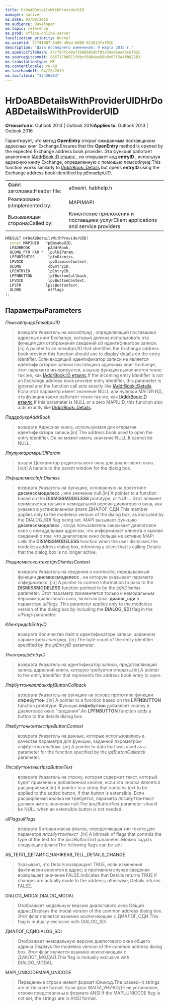 ```yaml
---
title: HrDoABDetailsWithProviderUID
manager: soliver
ms.date: 03/09/2015
ms.audience: Developer
ms.topic: reference
ms.prod: office-online-server
localization_priority: Normal
ms.assetid: 27741887-8405-49ed-b080-613613faf91b
description: 'Дата последнего изменения: 9 марта 2015 г.'
ms.openlocfilehash: 47cf87fce0af3b866018bf03a34a05ea42cef82c
ms.sourcegitcommit: 8657170d071f9bcf680aba50b9c07f2a4fb82283
ms.translationtype: MT
ms.contentlocale: ru-RU
ms.lasthandoff: 04/28/2019
ms.locfileid: "33426683"
---
```

# <a name="hrdoabdetailswithprovideruid"></a><span data-ttu-id="063a9-103">HrDoABDetailsWithProviderUID</span><span class="sxs-lookup"><span data-stu-id="063a9-103">HrDoABDetailsWithProviderUID</span></span>

  
  
<span data-ttu-id="063a9-104">**Относится к**: Outlook 2013 | Outlook 2016</span><span class="sxs-lookup"><span data-stu-id="063a9-104">**Applies to**: Outlook 2013 | Outlook 2016</span></span> 
  
<span data-ttu-id="063a9-105">Гарантирует, что метод **OpenEntry** открыт ожидаемым поставщиком адресных книг Exchange.</span><span class="sxs-lookup"><span data-stu-id="063a9-105">Ensures that the **OpenEntry** method is opened by the expected Exchange address book provider.</span></span> <span data-ttu-id="063a9-106">Эта функция работает аналогично [IAddrBook::D етаилс](iaddrbook-details.md) , но открывает код **entryID** , используя адресную книгу Exchange, определенную с помощью _пемсабпуид_.</span><span class="sxs-lookup"><span data-stu-id="063a9-106">This function works similarly to [IAddrBook::Details](iaddrbook-details.md) but opens **entryID** using the Exchange address book identified by  _pEmsabpUID_.</span></span>
  
|||
|:-----|:-----|
|<span data-ttu-id="063a9-107">Файл заголовка:</span><span class="sxs-lookup"><span data-stu-id="063a9-107">Header file:</span></span>  <br/> |<span data-ttu-id="063a9-108">абхелп. h</span><span class="sxs-lookup"><span data-stu-id="063a9-108">abhelp.h</span></span>  <br/> |
|<span data-ttu-id="063a9-109">Реализовано в:</span><span class="sxs-lookup"><span data-stu-id="063a9-109">Implemented by:</span></span>  <br/> |<span data-ttu-id="063a9-110">MAPI</span><span class="sxs-lookup"><span data-stu-id="063a9-110">MAPI</span></span>  <br/> |
|<span data-ttu-id="063a9-111">Вызывающая сторона:</span><span class="sxs-lookup"><span data-stu-id="063a9-111">Called by:</span></span>  <br/> |<span data-ttu-id="063a9-112">Клиентские приложения и поставщики услуг</span><span class="sxs-lookup"><span data-stu-id="063a9-112">Client applications and service providers</span></span>  <br/> |
   
```cpp
HRESULT HrDoABDetailsWithProviderUID(
  const MAPIUID   *pEmsabpUID,
  LPADRBOOK        pAddrBook,
  ULONG_PTR FAR *  lpulUIParam,
  LPFNDISMISS      lpfnDismiss,
  LPVOID           lpvDismissContext,
  ULONG            cbEntryID,
  LPENTRYID        lpEntryID,
  LPFNBUTTON       lpfButtonCallback,
  LPVOID           lpvButtonContext,
  LPSTR           lpszButtonText,
  ULONG            ulFlags
);
```

## <a name="parameters"></a><span data-ttu-id="063a9-113">Параметры</span><span class="sxs-lookup"><span data-stu-id="063a9-113">Parameters</span></span>

 <span data-ttu-id="063a9-114">_Пемсабпуид_</span><span class="sxs-lookup"><span data-stu-id="063a9-114">_pEmsabpUID_</span></span>
  
> <span data-ttu-id="063a9-115">возврата Указатель на _емсабпуид_ , определяющий поставщика адресных книг Exchange, который должна использовать эта функция для отображения сведений об идентификаторе записи.</span><span class="sxs-lookup"><span data-stu-id="063a9-115">[in] A pointer to an  _emsabpUID_ that identifies the Exchange address book provider this function should use to display details on the entry identifier.</span></span> <span data-ttu-id="063a9-116">Если входящий идентификатор записи не является идентификатором записи поставщика адресных книг Exchange, этот параметр игнорируется, а вызов функции выполняется точно так же, как [IAddrBook::D етаилс](iaddrbook-details.md).</span><span class="sxs-lookup"><span data-stu-id="063a9-116">If the incoming entry identifier is not an Exchange address book provider entry identifier, this parameter is ignored and the function call acts exactly like [IAddrBook::Details](iaddrbook-details.md).</span></span> <span data-ttu-id="063a9-117">Если этот параметр имеет значение NULL или нулевой МАПИУИД, эта функция также работает точно так же, как [IAddrBook::D етаилс](iaddrbook-details.md).</span><span class="sxs-lookup"><span data-stu-id="063a9-117">If this parameter is NULL or a zero MAPIUID, this function also acts exactly like [IAddrBook::Details](iaddrbook-details.md).</span></span>
    
 <span data-ttu-id="063a9-118">_Паддрбук_</span><span class="sxs-lookup"><span data-stu-id="063a9-118">_pAddrBook_</span></span>
  
> <span data-ttu-id="063a9-119">возврата Адресная книга, используемая для открытия идентификатора записи.</span><span class="sxs-lookup"><span data-stu-id="063a9-119">[in] The address book used to open the entry identifier.</span></span> <span data-ttu-id="063a9-120">Он не может иметь значение NULL.</span><span class="sxs-lookup"><span data-stu-id="063a9-120">It cannot be NULL.</span></span>
    
 <span data-ttu-id="063a9-121">_Лпулуипарам_</span><span class="sxs-lookup"><span data-stu-id="063a9-121">_lpulUIParam_</span></span>
  
> <span data-ttu-id="063a9-122">вышли Дескриптор родительского окна для диалогового окна.</span><span class="sxs-lookup"><span data-stu-id="063a9-122">[out] A handle to the parent window for the dialog box.</span></span>
    
 <span data-ttu-id="063a9-123">_Лпфндисмисс_</span><span class="sxs-lookup"><span data-stu-id="063a9-123">_lpfnDismiss_</span></span>
  
> <span data-ttu-id="063a9-124">возврата Указатель на функцию, основанную на прототипе **дисмиссмоделесс** , или значение null.</span><span class="sxs-lookup"><span data-stu-id="063a9-124">[in] A pointer to a function based on the **DISMISSMODELESS** prototype, or NULL.</span></span> <span data-ttu-id="063a9-125">Этот элемент применяется только к немодальной версии диалогового окна, как указано в установленном флаге ДИАЛОГ_СДИ.</span><span class="sxs-lookup"><span data-stu-id="063a9-125">This member applies only to the modeless version of the dialog box, as indicated by the DIALOG_SDI flag being set.</span></span> <span data-ttu-id="063a9-126">MAPI вызывает функцию **дисмиссмоделесс** , когда пользователь закрывает диалоговое окно с немодальным адресом, что информирует клиента о вызове сведений о том, что диалоговое окно больше не активно.</span><span class="sxs-lookup"><span data-stu-id="063a9-126">MAPI calls the **DISMISSMODELESS** function when the user dismisses the modeless address dialog box, informing a client that is calling Details that the dialog box is no longer active.</span></span> 
    
 <span data-ttu-id="063a9-127">_Лпвдисмиссконтекст_</span><span class="sxs-lookup"><span data-stu-id="063a9-127">_lpvDismissContext_</span></span>
  
> <span data-ttu-id="063a9-128">возврата Указатель на сведения о контексте, передаваемый функции **дисмиссмоделесс** , на которую указывает параметр _лпфндисмисс_ .</span><span class="sxs-lookup"><span data-stu-id="063a9-128">[in] A pointer to context information to pass to the **DISMISSMODELESS** function pointed to by the  _lpfnDismiss_ parameter.</span></span> <span data-ttu-id="063a9-129">Этот параметр применяется только к немодальным версиям диалогового окна, включая флаг **диалог_сди** в параметре _ulFlags_ .</span><span class="sxs-lookup"><span data-stu-id="063a9-129">This parameter applies only to the modeless version of the dialog box by including the **DIALOG_SDI** flag in the  _ulFlags_ parameter.</span></span> 
    
 <span data-ttu-id="063a9-130">_Кбентрид_</span><span class="sxs-lookup"><span data-stu-id="063a9-130">_cbEntryID_</span></span>
  
> <span data-ttu-id="063a9-131">возврата Количество байт в идентификаторе записи, заданном параметром _лпентрид_ .</span><span class="sxs-lookup"><span data-stu-id="063a9-131">[in] The byte count of the entry identifier specified by the  _lpEntryID_ parameter.</span></span> 
    
 <span data-ttu-id="063a9-132">_Лпентрид_</span><span class="sxs-lookup"><span data-stu-id="063a9-132">_lpEntryID_</span></span>
  
> <span data-ttu-id="063a9-133">возврата Указатель на идентификатор записи, представляющий запись адресной книги, которую требуется открыть.</span><span class="sxs-lookup"><span data-stu-id="063a9-133">[in] A pointer to the entry identifier that represents the address book entry to open.</span></span>
    
 <span data-ttu-id="063a9-134">_Лпфбуттонкаллбакк_</span><span class="sxs-lookup"><span data-stu-id="063a9-134">_lpfButtonCallback_</span></span>
  
> <span data-ttu-id="063a9-135">возврата Указатель на функцию на основе прототипа функции **лпфнбуттон** .</span><span class="sxs-lookup"><span data-stu-id="063a9-135">[in] A pointer to a function based on the **LPFNBUTTON** function prototype.</span></span> <span data-ttu-id="063a9-136">Функция **лпфнбуттон** добавляет кнопку в диалоговое окно "сведения".</span><span class="sxs-lookup"><span data-stu-id="063a9-136">An **LPFNBUTTON** function adds a button to the details dialog box.</span></span> 
    
 <span data-ttu-id="063a9-137">_Лпвбуттонконтекст_</span><span class="sxs-lookup"><span data-stu-id="063a9-137">_lpvButtonContext_</span></span>
  
> <span data-ttu-id="063a9-138">возврата Указатель на данные, которые использовались в качестве параметра для функции, заданной параметром _лпфбуттонкаллбакк_ .</span><span class="sxs-lookup"><span data-stu-id="063a9-138">[in] A pointer to data that was used as a parameter for the function specified by the  _lpfButtonCallback_ parameter.</span></span> 
    
 <span data-ttu-id="063a9-139">_Лпсзбуттонтекст_</span><span class="sxs-lookup"><span data-stu-id="063a9-139">_lpszButtonText_</span></span>
  
> <span data-ttu-id="063a9-140">возврата Указатель на строку, которая содержит текст, который будет применен к добавленной кнопке, если эта кнопка является расширяемой.</span><span class="sxs-lookup"><span data-stu-id="063a9-140">[in] A pointer to a string that contains text to be applied to the added button, if that button is extensible.</span></span> <span data-ttu-id="063a9-141">Если расширяемая кнопка не требуется, параметр _лпсзбуттонтекст_ должен иметь значение null.</span><span class="sxs-lookup"><span data-stu-id="063a9-141">The  _lpszButtonText_ parameter should be NULL when an extensible button is not needed.</span></span> 
    
 <span data-ttu-id="063a9-142">_ulFlags_</span><span class="sxs-lookup"><span data-stu-id="063a9-142">_ulFlags_</span></span>
  
> <span data-ttu-id="063a9-143">возврата Битовая маска флагов, определяющая тип текста для параметра _лпсзбуттонтекст_ .</span><span class="sxs-lookup"><span data-stu-id="063a9-143">[in] A bitmask of flags that controls the type of the text for the  _lpszButtonText_ parameter.</span></span> <span data-ttu-id="063a9-144">Можно задать следующие флаги:</span><span class="sxs-lookup"><span data-stu-id="063a9-144">The following flags can be set:</span></span> 
    
<span data-ttu-id="063a9-145">АБ_ТЕЛЛ_ДЕТАИЛС_ЧАНЖЕ</span><span class="sxs-lookup"><span data-stu-id="063a9-145">AB_TELL_DETAILS_CHANGE</span></span>
  
> <span data-ttu-id="063a9-146">Указывает, что Details возвращает TRUE, если изменения фактически вносятся в адрес; в противном случае сведения возвращает значение FALSE.</span><span class="sxs-lookup"><span data-stu-id="063a9-146">Indicates that Details returns TRUE if changes are actually made to the address; otherwise, Details returns FALSE.</span></span>
    
<span data-ttu-id="063a9-147">DIALOG_MODAL</span><span class="sxs-lookup"><span data-stu-id="063a9-147">DIALOG_MODAL</span></span>
  
> <span data-ttu-id="063a9-148">Отображает модальную версию диалогового окна Общий адрес.</span><span class="sxs-lookup"><span data-stu-id="063a9-148">Displays the modal version of the common address dialog box.</span></span> <span data-ttu-id="063a9-149">Этот флаг является взаимно исключающим с ДИАЛОГ_СДИ.</span><span class="sxs-lookup"><span data-stu-id="063a9-149">This flag is mutually exclusive with DIALOG_SDI.</span></span>
    
<span data-ttu-id="063a9-150">ДИАЛОГ_СДИ</span><span class="sxs-lookup"><span data-stu-id="063a9-150">DIALOG_SDI</span></span>
  
> <span data-ttu-id="063a9-151">Отображает немодальную версию диалогового окна общего адреса.</span><span class="sxs-lookup"><span data-stu-id="063a9-151">Displays the modeless version of the common address dialog box.</span></span> <span data-ttu-id="063a9-152">Этот флаг является взаимно исключающим с ДИАЛОГ_МОДАЛ.</span><span class="sxs-lookup"><span data-stu-id="063a9-152">This flag is mutually exclusive with DIALOG_MODAL.</span></span>
    
<span data-ttu-id="063a9-153">MAPI_UNICODE</span><span class="sxs-lookup"><span data-stu-id="063a9-153">MAPI_UNICODE</span></span>
  
> <span data-ttu-id="063a9-154">Переданные строки имеют формат Юникод.</span><span class="sxs-lookup"><span data-stu-id="063a9-154">The passed-in strings are in Unicode format.</span></span> <span data-ttu-id="063a9-155">Если флаг МАПИ_УНИКОДЕ не установлен, строки представлены в формате ANSI.</span><span class="sxs-lookup"><span data-stu-id="063a9-155">If the MAPI_UNICODE flag is not set, the strings are in ANSI format.</span></span>
    

